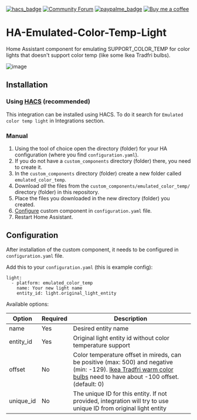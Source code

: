 [![hacs_badge](https://img.shields.io/badge/HACS-Default-orange.svg)](https://github.com/hacs/integration)
[![Community Forum](https://img.shields.io/badge/Community-Forum-41BDF5.svg)](https://community.home-assistant.io/t/emulated-color-temp-light/291271)
[![paypalme_badge](https://img.shields.io/badge/Donate-PayPal-0070ba)](https://paypal.me/MrGroch)
[![Buy me a coffee](https://www.buymeacoffee.com/assets/img/custom_images/orange_img.png)](https://www.buymeacoffee.com/MrGroch)

# HA-Emulated-Color-Temp-Light
Home Assistant component for emulating SUPPORT_COLOR_TEMP for color lights that doesn't support color temp (like some Ikea Tradfri bulbs).

![image](https://user-images.githubusercontent.com/20594810/111164606-82c1d480-859e-11eb-87a8-f1af0a7c2a2f.png)


## Installation

### Using [HACS](https://hacs.xyz/) (recommended)

This integration can be installed using HACS. To do it search for `Emulated color temp light` in Integrations section.

### Manual

1. Using the tool of choice open the directory (folder) for your HA configuration (where you find `configuration.yaml`).
2. If you do not have a `custom_components` directory (folder) there, you need to create it.
3. In the `custom_components` directory (folder) create a new folder called `emulated_color_temp`.
4. Download _all_ the files from the `custom_components/emulated_color_temp/` directory (folder) in this repository.
5. Place the files you downloaded in the new directory (folder) you created.
6. [Configure](#Configuration) custom component in `configuration.yaml` file.
7. Restart Home Assistant.

## Configuration

After installation of the custom component, it needs to be configured in `configuration.yaml` file.

Add this to your `configuration.yaml` (this is example config):
```
light:
  - platform: emulated_color_temp
    name: Your new light name
    entity_id: light.original_light_entity
```

Available options:

| Option | Required | Description |
| - | - | - |
| name | Yes | Desired entity name |
| entity_id | Yes | Original light entity id without color temperature support |
| offset | No | Color temperature offset in mireds, can be positive (max: 500) and negative (min: -129). [Ikea Tradfri warm color bulbs](https://www.zigbee2mqtt.io/devices/LED1924G9.html#ikea-led1924g9) need to have about -100 offset. (default: 0) |
| unique_id | No | The unique ID for this entity. If not provided, integration will try to use unique ID from original light entity |
